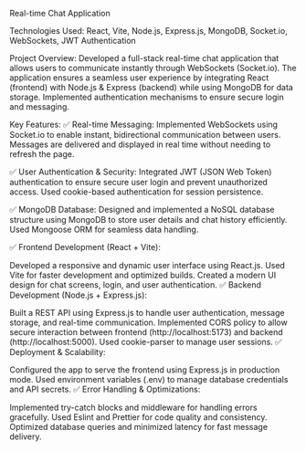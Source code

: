 Real-time Chat Application 

Technologies Used: React, Vite, Node.js, Express.js, MongoDB, Socket.io, WebSockets, JWT Authentication

Project Overview:
Developed a full-stack real-time chat application that allows users to communicate instantly through WebSockets (Socket.io). The application ensures a seamless user experience by integrating React (frontend) with Node.js & Express (backend) while using MongoDB for data storage. Implemented authentication mechanisms to ensure secure login and messaging.

Key Features:
✅ Real-time Messaging: Implemented WebSockets using Socket.io to enable instant, bidirectional communication between users. Messages are delivered and displayed in real time without needing to refresh the page.

✅ User Authentication & Security: Integrated JWT (JSON Web Token) authentication to ensure secure user login and prevent unauthorized access. Used cookie-based authentication for session persistence.

✅ MongoDB Database: Designed and implemented a NoSQL database structure using MongoDB to store user details and chat history efficiently. Used Mongoose ORM for seamless data handling.

✅ Frontend Development (React + Vite):

Developed a responsive and dynamic user interface using React.js.
Used Vite for faster development and optimized builds.
Created a modern UI design for chat screens, login, and user authentication.
✅ Backend Development (Node.js + Express.js):

Built a REST API using Express.js to handle user authentication, message storage, and real-time communication.
Implemented CORS policy to allow secure interaction between frontend (http://localhost:5173) and backend (http://localhost:5000).
Used cookie-parser to manage user sessions.
✅ Deployment & Scalability:

Configured the app to serve the frontend using Express.js in production mode.
Used environment variables (.env) to manage database credentials and API secrets.
✅ Error Handling & Optimizations:

Implemented try-catch blocks and middleware for handling errors gracefully.
Used Eslint and Prettier for code quality and consistency.
Optimized database queries and minimized latency for fast message delivery.
